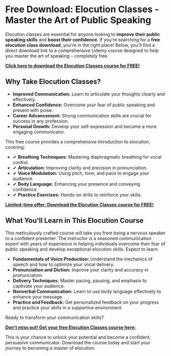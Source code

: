 # Free Download: Elocution Classes - Master the Art of Public Speaking

Elocution classes are essential for anyone looking to **improve their public speaking skills** and **boost their confidence**. If you're searching for a **free elocution class download**, you're in the right place! Below, you'll find a direct download link to a comprehensive Udemy course designed to help you master the art of speaking – completely free.

[**Click here to download the Elocution Classes course for FREE!**](https://udemywork.com/elocution-classes)

## Why Take Elocution Classes?

*   **Improved Communication:** Learn to articulate your thoughts clearly and effectively.
*   **Enhanced Confidence:** Overcome your fear of public speaking and present with poise.
*   **Career Advancement:** Strong communication skills are crucial for success in any profession.
*   **Personal Growth:** Develop your self-expression and become a more engaging communicator.

This free course provides a comprehensive introduction to elocution, covering:

*   ✔ **Breathing Techniques:** Mastering diaphragmatic breathing for vocal control.
*   ✔ **Articulation:** Improving clarity and precision in pronunciation.
*   ✔ **Voice Modulation:** Using pitch, tone, and pace to engage your audience.
*   ✔ **Body Language:** Enhancing your presence and conveying confidence.
*   ✔ **Practice Exercises:** Hands-on drills to reinforce your skills.

[**Limited-time offer: Download the Elocution Classes course for FREE!**](https://udemywork.com/elocution-classes)

## What You'll Learn in This Elocution Course

This meticulously crafted course will take you from being a nervous speaker to a confident presenter. The instructor is a seasoned communication expert with years of experience in helping individuals overcome their fear of public speaking and develop exceptional elocution skills. Expect to learn:

*   **Fundamentals of Voice Production:** Understand the mechanics of speech and how to optimize your vocal delivery.
*   **Pronunciation and Diction:** Improve your clarity and accuracy in pronunciation.
*   **Delivery Techniques:** Master pacing, pausing, and emphasis to captivate your audience.
*   **Nonverbal Communication:** Learn to use body language effectively to enhance your message.
*   **Practice and Feedback:** Get personalized feedback on your progress and practice your skills in a supportive environment.

Ready to transform your communication skills?

[**Don't miss out! Get your free Elocution Classes course here:**](https://udemywork.com/elocution-classes)

This is your chance to unlock your potential and become a confident, persuasive communicator. Download the course today and start your journey to becoming a master of elocution.
